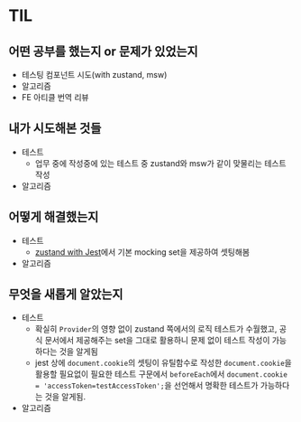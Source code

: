 # TIL 

## 어떤 공부를 했는지 or 문제가 있었는지
  - 테스팅 컴포넌트 시도(with zustand, msw)
  - 알고리즘
  - FE 아티클 번역 리뷰

## 내가 시도해본 것들
  - 테스트
    - 업무 중에 작성중에 있는 테스트 중 zustand와 msw가 같이 맞물리는 테스트 작성
  - 알고리즘

## 어떻게 해결했는지
  - 테스트
    - [zustand with Jest](https://docs.pmnd.rs/zustand/guides/testing#jest)에서 기본 mocking set을 제공하여 셋팅해봄 
  - 알고리즘

## 무엇을 새롭게 알았는지
  - 테스트
    - 확실히 `Provider`의 영향 없이 zustand 쪽에서의 로직 테스트가 수월했고, 공식 문서에서 제공해주는 set을 그대로 활용하니 문제 없이 테스트 작성이 가능하다는 것을 알게됨
    - jest 상에 `document.cookie`의 셋팅이 유틸함수로 작성한 `document.cookie`을 활용할 필요없이 필요한 테스트 구문에서 `beforeEach`에서 `document.cookie = 'accessToken=testAccessToken';`을 선언해서 명확한 테스트가 가능하다는 것을 알게됨.
  - 알고리즘
